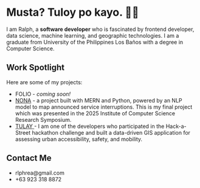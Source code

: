 <h1> Musta? Tuloy po kayo. 👋🏼</h1>
<p> I am Ralph, a <b>software developer</b> who is fascinated by frontend developer, data science, machine learning, 
  and geographic technologies. I am a graduate from University of the Philippines Los Baños with a degree in Computer Science.
</p>

<h2>Work Spotlight</h2>
<p>Here are some of my projects:</p>
<ul>
  <li>
    <a>FOLIO</a>
    - <i>coming soon! </i>
  </li>
  <li>
    <a href="https://youtu.be/BSIhdarQqhY">NONA</a> 
    - a project built with MERN and Python, powered by an NLP model to map announced service interruptions.
    This is my final project which was presented in the 2025 Institute of Computer Science Research Symposium.
  </li> 
  <li>
    <a href="https://icsc.ngo/young-professionals-develop-innovative-solutions-for-walkable-streets/"> TULAY </a>
    - I am one of the developers who participated in the Hack-a-Street hackathon challenge and built a data-driven
    GIS application for assessing urban accessibility, safety, and mobility.
  </li>
</ul>

<h2>Contact Me</h2>
<ul>
  <li>rlphrea@gmail.com</li>
  <li>+63 923 318 8872</li>
</ul>
